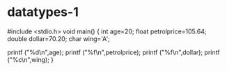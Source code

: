 # datatypes-1
#include <stdio.h>
void main()
{
int age=20;
float petrolprice=105.64;
double dollar=70.20;
char wing='A';

printf ("%d\n",age);
printf ("%f\n",petrolprice);
printf ("%f\n",dollar);
printf ("%c\n",wing);
}
